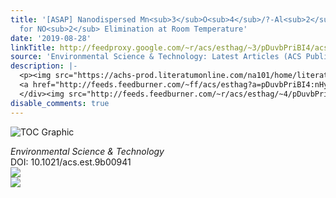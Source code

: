 ```yaml
---
title: '[ASAP] Nanodispersed Mn<sub>3</sub>O<sub>4</sub>/?-Al<sub>2</sub>O<sub>3</sub>
  for NO<sub>2</sub> Elimination at Room Temperature'
date: '2019-08-28'
linkTitle: http://feedproxy.google.com/~r/acs/esthag/~3/pDuvbPriBI4/acs.est.9b00941
source: 'Environmental Science & Technology: Latest Articles (ACS Publications)'
description: |-
  <p><img src="https://achs-prod.literatumonline.com/na101/home/literatum/publisher/achs/journals/content/esthag/0/esthag.ahead-of-print/acs.est.9b00941/20190828/images/medium/es9b00941_0008.gif" alt="TOC Graphic"/></p><div><cite>Environmental Science & Technology</cite></div><div>DOI: 10.1021/acs.est.9b00941</div><div class="feedflare">
  <a href="http://feeds.feedburner.com/~ff/acs/esthag?a=pDuvbPriBI4:nHySgG5JsRs:yIl2AUoC8zA"><img src="http://feeds.feedburner.com/~ff/acs/esthag?d=yIl2AUoC8zA" border="0"></img></a>
  </div><img src="http://feeds.feedburner.com/~r/acs/esthag/~4/pDuvbPriBI4" ...
disable_comments: true
---
```

<p><img src="https://achs-prod.literatumonline.com/na101/home/literatum/publisher/achs/journals/content/esthag/0/esthag.ahead-of-print/acs.est.9b00941/20190828/images/medium/es9b00941_0008.gif" alt="TOC Graphic"/></p><div><cite>Environmental Science & Technology</cite></div><div>DOI: 10.1021/acs.est.9b00941</div><div class="feedflare">
<a href="http://feeds.feedburner.com/~ff/acs/esthag?a=pDuvbPriBI4:nHySgG5JsRs:yIl2AUoC8zA"><img src="http://feeds.feedburner.com/~ff/acs/esthag?d=yIl2AUoC8zA" border="0"></img></a>
</div><img src="http://feeds.feedburner.com/~r/acs/esthag/~4/pDuvbPriBI4" ...